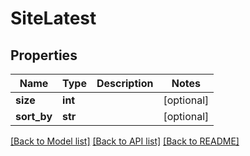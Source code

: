 # SiteLatest

## Properties
Name | Type | Description | Notes
------------ | ------------- | ------------- | -------------
**size** | **int** |  | [optional] 
**sort_by** | **str** |  | [optional] 

[[Back to Model list]](../README.md#documentation-for-models) [[Back to API list]](../README.md#documentation-for-api-endpoints) [[Back to README]](../README.md)

